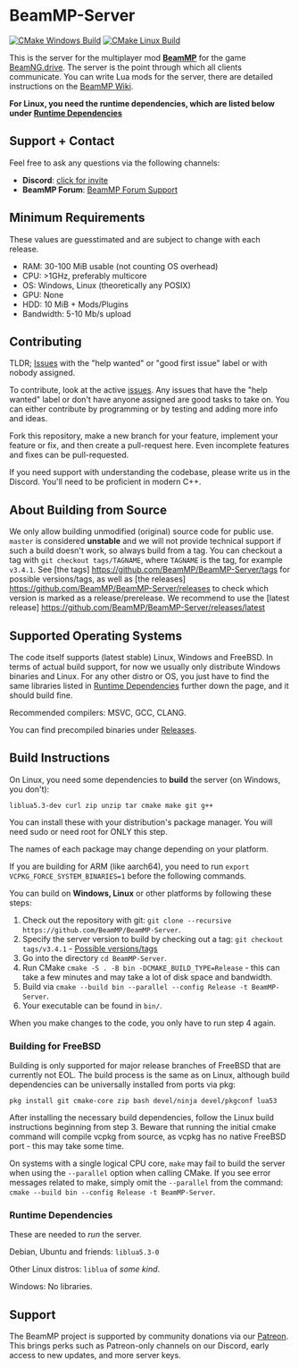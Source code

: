 # BeamMP-Server

[![CMake Windows Build](https://github.com/BeamMP/BeamMP-Server/workflows/CMake%20Windows%20Build/badge.svg?branch=master)](https://github.com/BeamMP/BeamMP-Server/actions?query=workflow%3A%22CMake+Windows+Build%22)
[![CMake Linux Build](https://github.com/BeamMP/BeamMP-Server/workflows/CMake%20Linux%20Build/badge.svg?branch=master)](https://github.com/BeamMP/BeamMP-Server/actions?query=workflow%3A%22CMake+Linux+Build%22)

This is the server for the multiplayer mod **[BeamMP](https://beammp.com/)** for the game [BeamNG.drive](https://www.beamng.com/).
The server is the point through which all clients communicate. You can write Lua mods for the server, there are detailed instructions on the [BeamMP Wiki](https://wiki.beammp.com).

**For Linux, you __need__ the runtime dependencies, which are listed below under [Runtime Dependencies](#runtime-dependencies)**

## Support + Contact

Feel free to ask any questions via the following channels:

- **Discord**: [click for invite](https://discord.gg/beammp)
- **BeamMP Forum**: [BeamMP Forum Support](https://forum.beammp.com/c/support/33)

## Minimum Requirements

These values are guesstimated and are subject to change with each release.

* RAM: 30-100 MiB usable (not counting OS overhead)
* CPU: >1GHz, preferably multicore
* OS: Windows, Linux (theoretically any POSIX)
* GPU: None
* HDD: 10 MiB + Mods/Plugins
* Bandwidth: 5-10 Mb/s upload

## Contributing

TLDR; [Issues](https://github.com/BeamMP/BeamMP-Server/issues) with the "help wanted" or "good first issue" label or with nobody assigned.

To contribute, look at the active [issues](https://github.com/BeamMP/BeamMP-Server/issues). Any issues that have the "help wanted" label or don't have anyone assigned are good tasks to take on. You can either contribute by programming or by testing and adding more info and ideas.

Fork this repository, make a new branch for your feature, implement your feature or fix, and then create a pull-request here. Even incomplete features and fixes can be pull-requested.

If you need support with understanding the codebase, please write us in the Discord. You'll need to be proficient in modern C++.

## About Building from Source

We only allow building unmodified (original) source code for public use. `master` is considered **unstable** and we will not provide technical support if such a build doesn't work, so always build from a tag. You can checkout a tag with `git checkout tags/TAGNAME`, where `TAGNAME` is the tag, for example `v3.4.1`. See [the tags] https://github.com/BeamMP/BeamMP-Server/tags for possible versions/tags, as well as [the releases] https://github.com/BeamMP/BeamMP-Server/releases to check which version is marked as a release/prerelease. We recommend to use the [latest release] https://github.com/BeamMP/BeamMP-Server/releases/latest

## Supported Operating Systems

The code itself supports (latest stable) Linux, Windows and FreeBSD. In terms of actual build support, for now we usually only distribute Windows binaries and Linux. For any other distro or OS, you just have to find the same libraries listed in [Runtime Dependencies](#runtime-dependencies) further down the page, and it should build fine.

Recommended compilers: MSVC, GCC, CLANG. 

You can find precompiled binaries under [Releases](https://github.com/BeamMP/BeamMP-Server/releases/).

## Build Instructions

On Linux, you need some dependencies to **build** the server (on Windows, you don't):

```
liblua5.3-dev curl zip unzip tar cmake make git g++
```

You can install these with your distribution's package manager. You will need sudo or need root for ONLY this step.

The names of each package may change depending on your platform.

If you are building for ARM (like aarch64), you need to run `export VCPKG_FORCE_SYSTEM_BINARIES=1` before the following commands.

You can build on **Windows, Linux** or other platforms by following these steps:

1. Check out the repository with git: `git clone --recursive https://github.com/BeamMP/BeamMP-Server`.
2. Specify the server version to build by checking out a tag: `git checkout tags/v3.4.1` - [Possible versions/tags](https://github.com/BeamMP/BeamMP-Server/tags)
3. Go into the directory `cd BeamMP-Server`.
4. Run CMake `cmake -S . -B bin -DCMAKE_BUILD_TYPE=Release` - this can take a few minutes and may take a lot of disk space and bandwidth.
5. Build via `cmake --build bin --parallel --config Release -t BeamMP-Server`.
6. Your executable can be found in `bin/`.

When you make changes to the code, you only have to run step 4 again.
### Building for FreeBSD
Building is only supported for major release branches of FreeBSD that are currently not EOL. The build process is the same as on Linux, although build dependencies can be universally installed from ports via pkg:
```
pkg install git cmake-core zip bash devel/ninja devel/pkgconf lua53
```
After installing the necessary build dependencies, follow the Linux build instructions beginning from step 3. Beware that running the initial cmake command will compile vcpkg from source, as vcpkg has no native FreeBSD port - this may take some time.

On systems with a single logical CPU core, `make` may fail to build the server when using the `--parallel` option when calling CMake. If you see error messages related to make, simply omit the `--parallel` from the command: `cmake --build bin --config Release -t BeamMP-Server`.

### Runtime Dependencies

These are needed to *run* the server.

Debian, Ubuntu and friends: `liblua5.3-0`

Other Linux distros: `liblua` of *some kind*.

Windows: No libraries.

## Support
The BeamMP project is supported by community donations via our [Patreon](https://www.patreon.com/BeamMP). This brings perks such as Patreon-only channels on our Discord, early access to new updates, and more server keys. 

